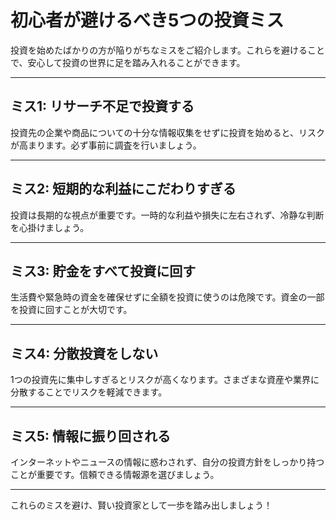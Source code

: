 # 初心者が避けるべき5つの投資ミス

投資を始めたばかりの方が陥りがちなミスをご紹介します。これらを避けることで、安心して投資の世界に足を踏み入れることができます。

---

## ミス1: リサーチ不足で投資する
投資先の企業や商品についての十分な情報収集をせずに投資を始めると、リスクが高まります。必ず事前に調査を行いましょう。

---

## ミス2: 短期的な利益にこだわりすぎる
投資は長期的な視点が重要です。一時的な利益や損失に左右されず、冷静な判断を心掛けましょう。

---

## ミス3: 貯金をすべて投資に回す
生活費や緊急時の資金を確保せずに全額を投資に使うのは危険です。資金の一部を投資に回すことが大切です。

---

## ミス4: 分散投資をしない
1つの投資先に集中しすぎるとリスクが高くなります。さまざまな資産や業界に分散することでリスクを軽減できます。

---

## ミス5: 情報に振り回される
インターネットやニュースの情報に惑わされず、自分の投資方針をしっかり持つことが重要です。信頼できる情報源を選びましょう。

---

これらのミスを避け、賢い投資家として一歩を踏み出しましょう！
